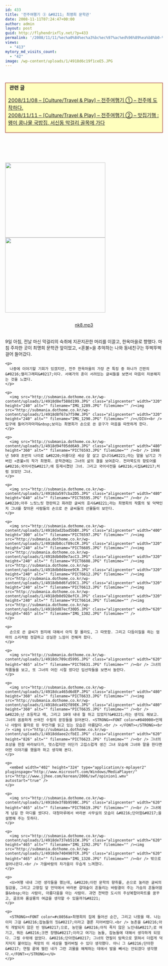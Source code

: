 ```yaml
---
id: 433
title: '전주여행기 ③ &#8211; 최명희 문학관'
date: 2008-11-11T07:24:47+00:00
author: admin
layout: post
guid: http://flyhendrixfly.net/?p=433
permalink: '/2008/11/11/%ec%a0%84%ec%a3%bc%ec%97%ac%ed%96%89%ea%b8%b0-%e2%91%a2-%ec%b5%9c%eb%aa%85%ed%9d%ac-%eb%ac%b8%ed%95%99%ea%b4%80/'
views:
  - "413"
mytory_md_visits_count:
  - "42"
image: /wp-content/uploads/1/4918d6c19f1ceE5.JPG
---
```

&nbsp;


  



  
<TABLE style="BORDER-COLLAPSE: collapse" cellSpacing=1 cellPadding=1 width=610 bgColor=#ffffbe>
  

  



  


<TD style="BORDER-RIGHT: #840000 1px solid; BORDER-TOP: #840000 1px solid; BORDER-LEFT: #840000 1px solid; BORDER-BOTTOM: #840000 1px solid" width="100%">
  &nbsp;<STRONG>관련 글</STRONG></p> 
  
  <p>
    <A href="http://flyinghendrix.tistory.com/179" target=_blank>2008/11/08 &#8211; [Culture/Travel & Play] &#8211; 전주여행기 ① &#8211; 전주에 도착하다.</A><br /> <A href="http://flyinghendrix.tistory.com/180" target=_blank>2008/11/11 &#8211; [Culture/Travel & Play] &#8211; 전주여행기 ② &#8211; 맛집기행 : 왱이 콩나물 국밥집, 서신동 막걸리 골목에 가다</A><br /> </TD></TR></TBODY></TABLE><br />
  </P>
  
  <br /> 
  
  <P>
    <br /> <img src="http://submania.dothome.co.kr/wp-content/uploads/1/4918d6c19f1ceE5.JPG" class="aligncenter" width="320" height="240" alt="" filename="IMG_1287.JPG" filemime="" /><img src="http://submania.dothome.co.kr/wp-content/uploads/1/4918d6d487ba2EK.JPG" class="aligncenter" width="320" height="240" alt="" filename="PICT6590.JPG" filemime="" /><br />
  </P>
  
  <br /> 
  
  <DIV style="TEXT-ALIGN: center">
    <a href="http://submania.dothome.co.kr/wp-content/uploads/1/nk8.mp3" Acoustic Alchemy - 09 The Alchemist.mp3 />nk8.mp3</a><br />
  </DIV>
  
  <br /> 
  
  <DIV>
    <br /> 9일 아침, 전날 마신 막걸리의 숙취에 지끈지끈한 머리를 이끌고, 한옥마을로 향했다. 마침 주차한 곳이 최명희 문학관 앞이었고, <혼불>을 추억하는 나와 동네친구는 뚜벅뚜벅 걸어 들어갔다.</p> 
    
    <p>
      나중에 이야기할 기회가 있겠지만, 전주 한옥마을의 가장 큰 특징 중 하나가 간판의 &#8216;캘리그래피&#8217;이다. 서예가의 혼이 서려있는 글씨들을 보면서 마음이 차분해지는 것을 느꼈다.
    </p>
    
    <p>
      <img src="http://submania.dothome.co.kr/wp-content/uploads/1/4918d8ef588d199.JPG" class="aligncenter" width="320" height="240" alt="" filename="IMG_1289.JPG" filemime="" /><img src="http://submania.dothome.co.kr/wp-content/uploads/1/4918d8f67a7f59W.JPG" class="aligncenter" width="320" height="240" alt="" filename="IMG_1290.JPG" filemime="" /></DIV><br /> 입구에 들어가자마자&nbsp;보이는 최명희가 손으로 쓴 문구가 마음을 따뜻하게 한다.
    </p>
    
    <p>
      <img src="http://submania.dothome.co.kr/wp-content/uploads/1/4918d94f05dd6A9.JPG" class="aligncenter" width="480" height="360" alt="" filename="PICT6593.JPG" filemime="" /><br /> 1998년 50대 초반의 나이로 &#8220;아름다운 세상 잘 살고 갑니다&#8221;라는 말을 남기고 가버린 <혼불>의 작가 최명희. 문학관에는 그녀의 삶의 결을 보여준다. 전라북도의 향토어를 &#8216;국어사전&#8217;에 등재시켰던 그녀. 그리고 국어사전을 &#8216;시집&#8217;처럼 읽었던 그녀.
    </p>
    
    <p>
      <img src="http://submania.dothome.co.kr/wp-content/uploads/1/4918da597cba2D5.JPG" class="aligncenter" width="480" height="640" alt="" filename="PICT6595.JPG" filemime="" /><br /> &#8220;아주 느릿느릿 현란하고 화려한 글씨의 호사&#8221;라는 최명희의 작품의 빛 덕택인지 그녀를 찾아온 사람들의 손으로 쓴 글씨들의 선물들이 보인다.
    </p>
    
    <p>
      <img src="http://submania.dothome.co.kr/wp-content/uploads/1/4918dad2bad5bBX.JPG" class="aligncenter" width="400" height="300" alt="" filename="PICT6597.JPG" filemime="" /><img src="http://submania.dothome.co.kr/wp-content/uploads/1/4918db0ccf89cCR.JPG" class="aligncenter" width="320" height="240" alt="" filename="PICT6605.JPG" filemime="" /><img src="http://submania.dothome.co.kr/wp-content/uploads/1/4918db0d0e7acC3.JPG" class="aligncenter" width="320" height="240" alt="" filename="PICT6608.JPG" filemime="" /><img src="http://submania.dothome.co.kr/wp-content/uploads/1/4918db0d4eee9CR.JPG" class="aligncenter" width="320" height="240" alt="" filename="PICT6612.JPG" filemime="" /><img src="http://submania.dothome.co.kr/wp-content/uploads/1/4918db0d6fa59C1.JPG" class="aligncenter" width="320" height="240" alt="" filename="PICT6613.JPG" filemime="" /><img src="http://submania.dothome.co.kr/wp-content/uploads/1/4918db0d928efCX.JPG" class="aligncenter" width="320" height="240" alt="" filename="PICT6614.JPG" filemime="" /><img src="http://submania.dothome.co.kr/wp-content/uploads/1/4918dd87ecf30D5.JPG" class="aligncenter" width="620" height="465" alt="" filename="IMG_1302.JPG" filemime="" />
    </p>
    
    <p>
      손으로 쓴 글씨가 뭔지에 대해서 아직 잘 몰라도, 그 따뜻함. 그리고 다듬이질을 하는 엄마의 소리처럼 정갈하고 성실한 느낌이 전해져 왔다.
    </p>
    
    <p>
      <img src="http://submania.dothome.co.kr/wp-content/uploads/1/4918dc709cd599S.JPG" class="aligncenter" width="620" height="465" alt="" filename="PICT6631.JPG" filemime="" /><br /> 그녀의 작품들을 보고, 또 그녀의 어린 시절 썼다던 입선작들을 보면서 놀란다.
    </p>
    
    <p>
      <img src="http://submania.dothome.co.kr/wp-content/uploads/1/4918dca465d6dEP.JPG" class="aligncenter" width="480" height="360" alt="" filename="PICT6633.JPG" filemime="" /><img src="http://submania.dothome.co.kr/wp-content/uploads/1/4918dca492f89EK.JPG" class="aligncenter" width="480" height="360" alt="" filename="PICT6635.JPG" filemime="" /><br /> &#8220;난 초등학교 때, 그리고 10대 내내 뭘 하고 있었지?&#8221;라는 생각도 해보고. 그녀의 꼼꼼하게 쓰여진 수필의 문장들을 읽어본다. <STRONG><FONT color=#840000>언제나 사람이 활자로 된 무언가를 읽고 있는 모습은 아름답다.<br /> </FONT></STRONG><br /> <img src="http://submania.dothome.co.kr/wp-content/uploads/1/4918ddaee2cfbEI.JPG" class="aligncenter" width="620" height="826" alt="" filename="PICT6623.JPG" filemime="" /><br /> 그녀의 초상을 한참 바라보다가, 멋스럽지만 어딘가 고집스럽게 생긴 그녀 모습에 그녀와 말을 한다면 어떤 이야기를 했을까 하고 생각해 본다.
    </p>
    
    <p>
      <embed width="402" height="324" type="application/x-mplayer2" pluginspage="http://www.microsoft.com/Windows/MediaPlayer/" src="http://www.jjhee.com/korean/2006/swf/opinion1.wmv" autostart="true" />
    </p>
    
    <p>
      <img src="http://submania.dothome.co.kr/wp-content/uploads/1/4918de3f8b959BC.JPG" class="aligncenter" width="620" height="465" alt="" filename="PICT6619.JPG" filemime="" /><br /> 그녀에게 남길 한 마디를 썼다다. 대청마루에서 바라본 사무실의 모습이 &#8216;단아함&#8217;을 설명해 주는 듯하다.
    </p>
    
    <p>
      <img src="http://submania.dothome.co.kr/wp-content/uploads/1/4918de737eb51CW.JPG" class="aligncenter" width="620" height="465" alt="" filename="IMG_1292.JPG" filemime="" /><img src="http://submania.dothome.co.kr/wp-content/uploads/1/4918de7404907CR.JPG" class="aligncenter" width="620" height="465" alt="" filename="IMG_1320.JPG" filemime="" /><br /> 밖으로 걸어나온다.<br /> 가을바람의 차가움이 우습게 느껴졌다.
    </p>
    
    <p>
      <U>여행 내내 그런 생각들을 했는데, &#8220;이런 문학의 향취를, 손으로 눌러쓴 글씨의 질감을, 그리고 고향집 앞 언덕에서 바라본 갈대숲이 흔들리는 바람결이 주는 가슴의 흔들어댐을&nbsp;아는 사람이, 아름다움을 아는 사람이. 과연 천박한 도시의 주상복합아파트를 꿈꾸고, 골프와 룸살롱의 여급을 생각할 수 있을까?&#8221;
    </p>
    
    <p>
      <STRONG><FONT color=#c8056a>최명희의 집에 들어선 순간, 그리고 나왔을 때. 나는 이미 그걸 &#8216;잡놈들의 짓&#8217;이라고 결론 지어버렸다.<br /> 농촌을 &#8216;아직 개발되지 않은 빈 땅&#8217;으로, 농민을 &#8216;아직 죽지 않은 노인네&#8217;로 여기고, 뭐든 &#8216;크면 장땡&#8217;이라고 여기는 놈들, 잡놈들에 대해서 생각하게 되었다. 그럴 수밖에 없었다. &#8216;단아한&#8217; 그녀의 연필이 탐욕으로 얽혀서 더럽게 덕지덕지 붙어있는 욕망의 이 세상을 찔러버릴 수 있다 생각했다. 아니 그 &#8216;단아한&#8217; 연필 끝에 찔린 내가 그런 괴물을 해체하는 데에서 발을 빼서는 안되겠다 생각했다.</FONT></STRONG></U>
    </p>